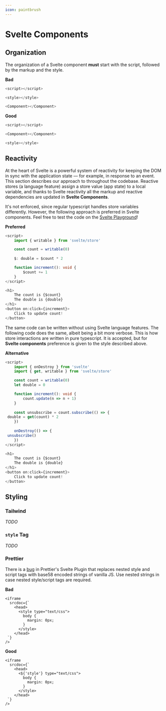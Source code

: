 ```yaml
---
icon: paintbrush
---
```


# Svelte Components

## Organization

The organization of a Svelte component **must** start with the script, followed by the markup and the style.

**Bad**

```typescript
<script></script>

<style></style>

<Component></Component>
```

**Good**

```typescript
<script></script>

<Component></Component>

<style></style>
```

## Reactivity

At the heart of Svelte is a powerful system of reactivity for keeping the DOM in sync with the application state — for example, in response to an event. This section describes our approach to  throughout the codebase. Reactive stores (a language feature) assign a store value (app state) to a local variable, and thanks to Svelte reactivity all the markup and reactive dependencies are updated in **Svelte Components**.

It's not enforced, since regular typescript handles store variables differently. However, the following approach is preferred in Svelte components. Feel free to test the code on the [Svelte Playground](https://svelte.dev/tutorial/auto-subscriptions)!

**Preferred**

```typescript
<script>
    import { writable } from 'svelte/store'

    const count = writable(0)
    
    $: double = $count * 2

    function increment(): void {
        $count += 1
    }
</script>

<h1>
    The count is {$count}
    The double is {double}
</h1>
<button on:click={increment}>
    Click to update count!
</button>
```

The same code can be written without using Svelte language features. The following code does the same, albeit being a bit more verbose. This is how store interactions are written in pure typescript. It is accepted, but for **Svelte components** preference is given to the style described above.

**Alternative**

```typescript
<script>
    import { onDestroy } from 'svelte'
    import { get, writable } from 'svelte/store'

    const count = writable(0)
    let double = 0

    function increment(): void {
        count.update(n => n + 1)
    }
 
    const unsubscribe = count.subscribe(() => {
 double = get(count) * 2
    })
  
    onDestroy(() => {
 unsubscribe()
    })
</script>

<h1>
    The count is {$count}
    The double is {double}
</h1>
<button on:click={increment}>
    Click to update count!
</button>
```

## Styling

### Tailwind

_TODO_

### `style` Tag

_TODO_

### Prettier

There is a [bug](https://github.com/sveltejs/prettier-plugin-svelte/issues/70) in Prettier's Svelte Plugin that replaces nested style and script tags with base58 encoded strings of vanilla JS. Use nested strings in case nested style/script tags are required.

**Bad**

```svelte
<iframe
  srcdoc={`
    <head>
      <style type="text/css">
        body {
          margin: 0px;
        }
      </style>
    </head>
 `}
/>
```

**Good**

```svelte
<iframe
  srcdoc={`
    <head>
      <${'style'} type="text/css">
        body {
          margin: 0px;
        }
      </style>
    </head>
 `}
/>
```
